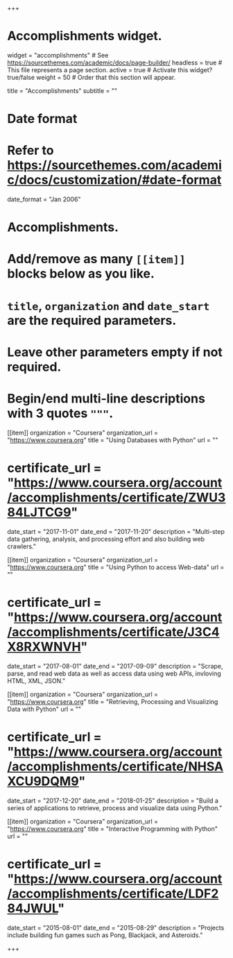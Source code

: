+++
# Accomplishments widget.
widget = "accomplishments"  # See https://sourcethemes.com/academic/docs/page-builder/
headless = true  # This file represents a page section.
active = true  # Activate this widget? true/false
weight = 50  # Order that this section will appear.

title = "Accomplish&shy;ments"
subtitle = ""

# Date format
#   Refer to https://sourcethemes.com/academic/docs/customization/#date-format
date_format = "Jan 2006"

# Accomplishments.
#   Add/remove as many `[[item]]` blocks below as you like.
#   `title`, `organization` and `date_start` are the required parameters.
#   Leave other parameters empty if not required.
#   Begin/end multi-line descriptions with 3 quotes `"""`.

[[item]]
  organization = "Coursera"
  organization_url = "https://www.coursera.org"
  title = "Using Databases with Python"
  url = ""
#  certificate_url = "https://www.coursera.org/account/accomplishments/certificate/ZWU384LJTCG9"
  date_start = "2017-11-01"
  date_end = "2017-11-20"
  description = "Multi-step data gathering, analysis, and processing effort and also building web crawlers."
  
[[item]]
  organization = "Coursera"
  organization_url = "https://www.coursera.org"
  title = "Using Python to access Web-data"
  url = ""
#  certificate_url = "https://www.coursera.org/account/accomplishments/certificate/J3C4X8RXWNVH"
  date_start = "2017-08-01"
  date_end = "2017-09-09"
  description = "Scrape, parse, and read web data as well as access data using web APIs, invloving HTML, XML, JSON." 

[[item]]
  organization = "Coursera"
  organization_url = "https://www.coursera.org"
  title = "Retrieving, Processing and Visualizing Data with Python"
  url = ""
#  certificate_url = "https://www.coursera.org/account/accomplishments/certificate/NHSAXCU9DQM9"
  date_start = "2017-12-20"
  date_end = "2018-01-25"
  description = "Build a series of applications to retrieve, process and visualize data using Python."
  
[[item]]
  organization = "Coursera"
  organization_url = "https://www.coursera.org"
  title = "Interactive Programming with Python"
  url = ""
#  certificate_url = "https://www.coursera.org/account/accomplishments/certificate/LDF284JWUL"
  date_start = "2015-08-01"
  date_end = "2015-08-29"
  description = "Projects include building fun games such as Pong, Blackjack, and Asteroids."

+++
